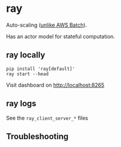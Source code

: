 # ray

Auto-scaling ([unlike AWS Batch](https://raysummit.anyscale.com/content/Videos/nAcQJ2jkNGDjJ5smP)).

Has an actor model for stateful computation.

## ray locally

```
pip install 'ray[default]'
ray start --head
```

Visit dashboard on [http://localhost:8265](http://localhost:8265)

## ray logs

See the `ray_client_server_*` files

## Troubleshooting
